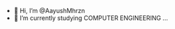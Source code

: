 - 👋 Hi, I’m @AayushMhrzn
- 🌱 I’m currently studying COMPUTER ENGINEERING ...


<!---
AayushMhrzn/AayushMhrzn is a ✨ special ✨ repository because its `README.md` (this file) appears on your GitHub profile.
You can click the Preview link to take a look at your changes.
--->
